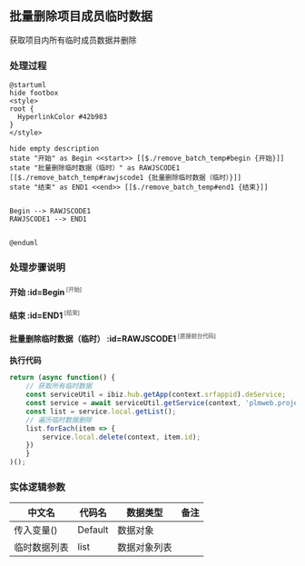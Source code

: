 ## 批量删除项目成员临时数据 <!-- {docsify-ignore-all} -->

   获取项目内所有临时成员数据并删除

### 处理过程

```plantuml
@startuml
hide footbox
<style>
root {
  HyperlinkColor #42b983
}
</style>

hide empty description
state "开始" as Begin <<start>> [[$./remove_batch_temp#begin {开始}]]
state "批量删除临时数据（临时）" as RAWJSCODE1  [[$./remove_batch_temp#rawjscode1 {批量删除临时数据（临时）}]]
state "结束" as END1 <<end>> [[$./remove_batch_temp#end1 {结束}]]


Begin --> RAWJSCODE1
RAWJSCODE1 --> END1


@enduml
```


### 处理步骤说明

#### 开始 :id=Begin<sup class="footnote-symbol"> <font color=gray size=1>[开始]</font></sup>




#### 结束 :id=END1<sup class="footnote-symbol"> <font color=gray size=1>[结束]</font></sup>




#### 批量删除临时数据（临时） :id=RAWJSCODE1<sup class="footnote-symbol"> <font color=gray size=1>[直接前台代码]</font></sup>



<p class="panel-title"><b>执行代码</b></p>

```javascript
return (async function() { 
    // 获取所有临时数据
    const serviceUtil = ibiz.hub.getApp(context.srfappid).deService;
    const service = await serviceUtil.getService(context, 'plmweb.project_member');
    const list = service.local.getList();
    // 遍历临时数据删除
    list.forEach(item => {
        service.local.delete(context, item.id);
    })
    } 
)();

```



### 实体逻辑参数

|    中文名   |    代码名    |  数据类型      |备注 |
| --------| --------| --------  | --------   |
|传入变量(<i class="fa fa-check"/></i>)|Default|数据对象||
|临时数据列表|list|数据对象列表||
